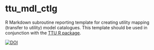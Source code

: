 # ttu_mdl_ctlg
R Markdown subroutine reporting template for creating utility mapping (transfer to utility) model catalogues. This template should be used in conjunction with the [TTU R package](https://ready4-dev.github.io/TTU/index.html).

[![DOI](https://zenodo.org/badge/DOI/10.5281/zenodo.8058102)](https://doi.org/10.5281/zenodo.8058102)